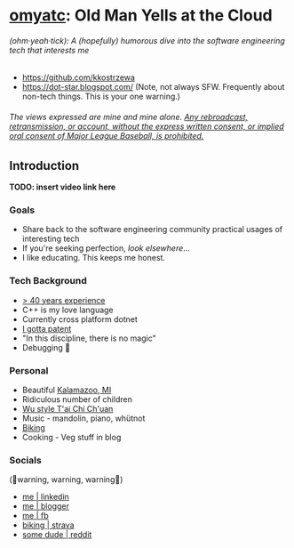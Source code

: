 # [omyatc](https://youtube.com/@OldManYellsAtTheCloud): **Old Man Yells at the Cloud**
###### (*ohm·yeah·tick*): A (hopefully) humorous dive into the software engineering tech that interests me
- https://github.com/kkostrzewa
- https://dot-star.blogspot.com/ (Note, not always SFW. Frequently about non-tech things. This is your one warning.)
###### The views expressed are mine and mine alone. [Any rebroadcast, retransmission, or account, without the express written consent, or implied oral consent of Major League Baseball, is prohibited.](https://www.google.com/search?q=I%27m+joking&tbm=isch)

## Introduction
**TODO: insert video link here**

### Goals
- Share back to the software engineering community practical usages of interesting tech
- If you're seeking perfection, *look elsewhere*...
- I like educating. This keeps me honest.

### Tech Background
- [\> 40 years experience](https://archive.org/details/commodore-power-play-08/page/n93/mode/2up?view=theater)
- C++ is my love language
- Currently cross platform dotnet
- [I gotta patent](https://patents.google.com/patent/US20160127463)
- "In this discipline, there is no magic"
- Debugging 🥰

### Personal 
- Beautiful [Kalamazoo, MI](https://www.google.com/maps/place/Kalamazoo,+MI)
- Ridiculous number of children
- [Wu style T'ai Chi Ch'uan](https://www.reddit.com/r/kzoo_taichi/)
- Music - mandolin, piano, whütnot
- [Biking](https://www.michigan.org/property/kal-haven-trail-state-park)
- Cooking - Veg stuff in blog

### Socials
(🚨warning, warning, warning🚨)
- [me | linkedin](https://www.linkedin.com/in/kevin-kostrzewa-38564bb7/)
- [me | blogger](https://dot-star.blogspot.com/)
- [me | fb](https://www.facebook.com/kevin.kostrzewa.3)
- [biking | strava](https://www.strava.com/athletes/103018525)
- [some dude | reddit](https://www.reddit.com/user/blorchmclorchenstein/)
